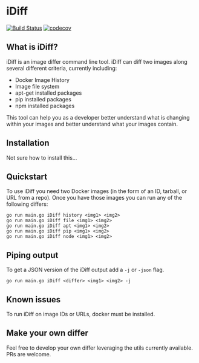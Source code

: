 # iDiff

[![Build
Status](https://travis-ci.org/GoogleCloudPlatform/runtimes-common.svg?branch=master)](https://travis-ci.org/GoogleCloudPlatform/runtimes-common)
[![codecov](https://codecov.io/gh/GoogleCloudPlatform/runtimes-common/branch/master/graph/badge.svg)](https://codecov.io/gh/GoogleCloudPlatform/runtimes-common)

## What is iDiff?

iDiff is an image differ command line tool.  iDiff can diff two images along several different criteria, currently including:
- Docker Image History
- Image file system
- apt-get installed packages
- pip installed packages
- npm installed packages

This tool can help you as a developer better understand what is changing within your images and better understand what your images contain.

## Installation

Not sure how to install this...

## Quickstart

To use iDiff you need two Docker images (in the form of an ID, tarball, or URL from a repo).  Once you have those images you can run any of the following differs:

```
go run main.go iDiff history <img1> <img2>
go run main.go iDiff file <img1> <img2>
go run main.go iDiff apt <img1> <img2>
go run main.go iDiff pip <img1> <img2>
go run main.go iDiff node <img1> <img2>
```

## Piping output

To get a JSON version of the iDiff output add a `-j` or `-json` flag.

```go run main.go iDiff <differ> <img1> <img2> -j```

## Known issues

To run iDiff on image IDs or URLs, docker must be installed.

## Make your own differ

Feel free to develop your own differ leveraging the utils currently available.  PRs are welcome.





